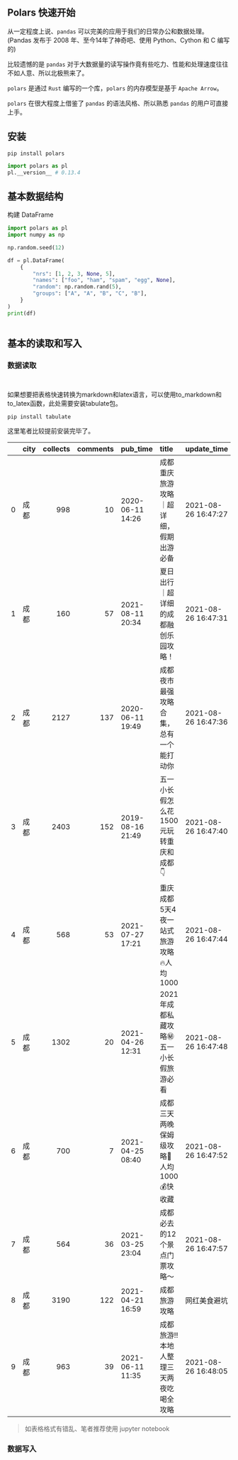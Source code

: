 ## Polars 快速开始

从一定程度上说、`pandas` 可以完美的应用于我们的日常办公和数据处理。(Pandas 发布于 2008 年、至今14年了神奇吧、使用 Python、Cython 和 C 编写的)

比较遗憾的是 `pandas` 对于大数据量的读写操作竟有些吃力、性能和处理速度往往不如人意、所以北极熊来了。

`polars` 是通过 `Rust` 编写的一个库，`polars` 的内存模型是基于 `Apache Arrow`。

`polars` 在很大程度上借鉴了 `pandas` 的语法风格、所以熟悉 `pandas` 的用户可直接上手。


## 安装

```shell
pip install polars
```

```python
import polars as pl
pl.__version__ # 0.13.4
```

## 基本数据结构

构建 DataFrame

```python
import polars as pl
import numpy as np

np.random.seed(12)

df = pl.DataFrame(
    {
        "nrs": [1, 2, 3, None, 5],
        "names": ["foo", "ham", "spam", "egg", None],
        "random": np.random.rand(5),
        "groups": ["A", "A", "B", "C", "B"],
    }
)
print(df)
```



```python
```


## 基本的读取和写入

### 数据读取

```python
```

```python
```


如果想要把表格快速转换为markdown和latex语言，可以使用to_markdown和to_latex函数，此处需要安装tabulate包。

```shell
pip install tabulate
```

这里笔者比较提前安装完毕了。

|    | city   |   collects |   comments | pub_time         | title                                    | update_time         | username          |
|---:|:-------|-----------:|-----------:|:-----------------|:-----------------------------------------|:--------------------|:------------------|
|  0 | 成都   |        998 |         10 | 2020-06-11 14:26 | 成都重庆旅游攻略｜超详细，假期出游必备   | 2021-08-26 16:47:27 | Starman           |
|  1 | 成都   |        160 |         57 | 2021-08-11 20:34 | 夏日出行｜超详细的成都融创乐园攻略！     | 2021-08-26 16:47:31 | 荔枝太郎          |
|  2 | 成都   |       2127 |        137 | 2020-06-11 19:49 | 成都夜市最强攻略合集，总有一个能打动你   | 2021-08-26 16:47:36 | 金克丝            |
|  3 | 成都   |       2403 |        152 | 2019-08-16 21:49 | 五一小长假怎么花1500元玩转重庆和成都👇   | 2021-08-26 16:47:40 | 旅拍摄影师小周周  |
|  4 | 成都   |        568 |         53 | 2021-07-27 17:21 | 重庆成都5天4夜一站式旅游攻略🔥人均1000   | 2021-08-26 16:47:44 | 不眠的小嗷娇      |
|  5 | 成都   |       1302 |         20 | 2021-04-26 12:31 | 2021年成都私藏攻略㊙️五一小长假旅游必看   | 2021-08-26 16:47:48 | 150斤少女         |
|  6 | 成都   |        700 |          7 | 2021-04-25 08:40 | 成都三天两晚保姆级攻略🔵人均1000💰快收藏 | 2021-08-26 16:47:52 | 雪琪小仙女        |
|  7 | 成都   |        564 |         36 | 2021-03-25 23:04 | 成都必去的12个景点门票攻略～             | 2021-08-26 16:47:57 | 雪琪小仙女        |
|  8 | 成都   |       3190 |        122 | 2021-04-21 16:59 | 成都旅游攻略|网红美食避坑|本地人推荐‼️    | 2021-08-26 16:48:01 | 破产兄弟BrokeBros |
|  9 | 成都   |        963 |         39 | 2021-06-11 11:35 | 成都旅游‼️本地人整理三天两夜吃喝全攻略    | 2021-08-26 16:48:05 | 150斤少女         |

> 如表格格式有错乱、笔者推荐使用 jupyter notebook


### 数据写入

```python
```

